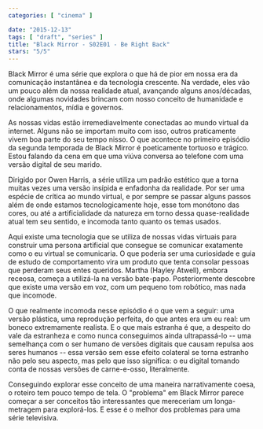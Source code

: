 ```yaml
---
categories: [ "cinema" ]

date: "2015-12-13"
tags: [ "draft", "series" ]
title: "Black Mirror - S02E01 - Be Right Back"
stars: "5/5"
---
```

Black Mirror é uma série que explora o que há de pior em nossa era da comunicação instantânea e da tecnologia crescente. Na verdade, eles vão um pouco além da nossa realidade atual, avançando alguns anos/décadas, onde algumas novidades brincam com nosso conceito de humanidade e relacionamentos, mídia e governos.

As nossas vidas estão irremediavelmente conectadas ao mundo virtual da internet. Alguns não se importam muito com isso, outros praticamente vivem boa parte do seu tempo nisso. O que acontece no primeiro episódio da segunda temporada de Black Mirror é poeticamente tortuoso e trágico. Estou falando da cena em que uma viúva conversa ao telefone com uma versão digital de seu marido.

Dirigido por Owen Harris, a série utiliza um padrão estético que a torna muitas vezes uma versão insípida e enfadonha da realidade. Por ser uma espécie de crítica ao mundo virtual, e por sempre se passar alguns passos além de onde estamos tecnologicamente hoje, esse tom monótono das cores, ou até a artificialidade da natureza em torno dessa quase-realidade atual tem seu sentido, e incomoda tanto quanto os temas usados.

Aqui existe uma tecnologia que se utiliza de nossas vidas virtuais para construir uma persona artificial que consegue se comunicar exatamente como o eu virtual se comunicaria. O que poderia ser uma curiosidade e guia de estudo de comportamento vira um produto que tenta consolar pessoas que perderam seus entes queridos. Martha (Hayley Atwell), embora receosa, começa a utilizá-la na versão bate-papo. Posteriormente descobre que existe uma versão em voz, com um pequeno tom robótico, mas nada que incomode.

O que realmente incomoda nesse episódio é o que vem a seguir: uma versão plástica, uma reprodução perfeita, do que antes era um eu real: um boneco extremamente realista. E o que mais estranha é que, a despeito do vale da estranheza e como nunca conseguimos ainda ultrapassá-lo -- uma semelhança com o ser humano de versões digitais que causam repulsa aos seres humanos -- essa versão sem esse efeito colateral se torna estranho não pelo seu aspecto, mas pelo que isso significa: o eu digital tomando conta de nossas versões de carne-e-osso, literalmente.

Conseguindo explorar esse conceito de uma maneira narrativamente coesa, o roteiro tem pouco tempo de tela. O "problema" em Black Mirror parece começar a ser conceitos tão interessantes que mereceriam um longa-metragem para explorá-los. E esse é o melhor dos problemas para uma série televisiva.
